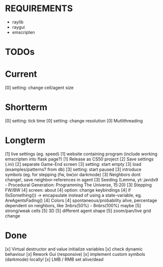 # REQUIREMENTS
- raylib
- raygui
- emscripten

# TODOs
# Current 
[0] setting: change cell/agent size

# Shortterm
[0] setting: tick time
[0] setting: change resolution
[0] Mutlithreading

# Longterm
[1] live settings (eg. speed)
[1] website containing program (include working emscripten into flask page?)
[1] Release as CS50 project
[2] Save settings (.ini)
[2] separate Game-End screen
[3] setting: start empty
[3] load (examples/patterns? from db)
[3] setting: start paused
[3] introduce symbols (eg. for stepping (fw, bw)or darkmode)
[3] Neighbors dont change!, save neighbor-references in agent
[3] Seeding (Lemma, yt: javidx9 - Procedural Generation: Programming The Universe, 15:20)
[3] Stepping FW/BW
[4] screen: about
[4] option: change keybindings
[4] if (IsSomething()) -> encapsulate instead of using a state-variable, eg. AreAgentsFading()
[4] Colors
[4] spontaneous/probability alive, percentage dependent on neighbors, like 3nbrs(50%) - 8nbrs(100%) maybe
    [5] strong/weak cells
[5] 3D
[5] different agent shape
[5] zoom/pan/live grid change

# Done

[x] Virtual destructor and value initialize variables
[x] check dynamic behaviour
[x] Rework Gui (responsive)
[x] implement custom symbols (darkmode) locally!
[x] LMB / RMB set alive/dead
